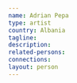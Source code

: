 ```yaml
---
name: Adrian Pepa
type: artist
country: Albania
tagline:
description:
related-persons:
connections:
layout: person
---
```

